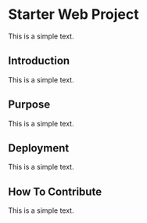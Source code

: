 # Starter Web Project

This is a simple text.

## Introduction

This is a simple text.

## Purpose

This is a simple text.

## Deployment

This is a simple text.

## How To Contribute

This is a simple text.